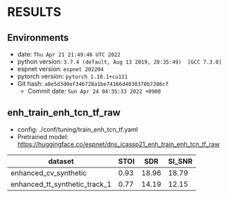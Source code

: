 <!-- Generated by ./scripts/utils/show_enh_score.sh -->
# RESULTS
## Environments
- date: `Thu Apr 21 21:49:46 UTC 2022`
- python version: `3.7.4 (default, Aug 13 2019, 20:35:49)  [GCC 7.3.0]`
- espnet version: `espnet 202204`
- pytorch version: `pytorch 1.10.1+cu111`
- Git hash: `a8e5d3d0ef346728a1be74166d4030370b7386cf`
  - Commit date: `Sun Apr 24 04:35:33 2022 +0900`


## enh_train_enh_tcn_tf_raw

- config: ./conf/tuning/train_enh_tcn_tf.yaml
- Pretrained model: https://huggingface.co/espnet/dns_icassp21_enh_train_enh_tcn_tf_raw


|dataset|STOI|SDR|SI_SNR|
|---|---|---|---|
|enhanced_cv_synthetic|0.93|18.96|18.79|
|enhanced_tt_synthetic_track_1|0.77|14.19|12.15|
